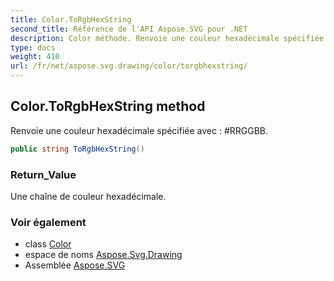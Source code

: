 ```yaml
---
title: Color.ToRgbHexString
second_title: Référence de l'API Aspose.SVG pour .NET
description: Color méthode. Renvoie une couleur hexadécimale spécifiée avec  RRGGBB.
type: docs
weight: 410
url: /fr/net/aspose.svg.drawing/color/torgbhexstring/
---
```

## Color.ToRgbHexString method

Renvoie une couleur hexadécimale spécifiée avec : #RRGGBB.

```csharp
public string ToRgbHexString()
```

### Return_Value

Une chaîne de couleur hexadécimale.

### Voir également

* class [Color](../)
* espace de noms [Aspose.Svg.Drawing](../../color/)
* Assemblée [Aspose.SVG](../../../)



